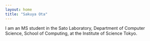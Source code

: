 ```yaml
---
layout: home
title: "Sakuya Ota"
---
```


I am an MS student in the Sato Laboratory, Department of Computer Science, School of Computing, at the Institute of Science Tokyo.
